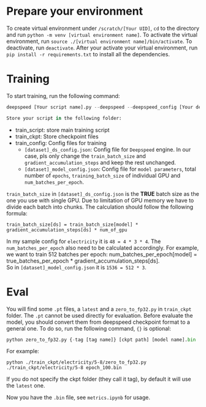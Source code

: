 # Prepare your environment
To create virtual environment under `/scratch/[Your UID]`, `cd` to the directory and run `python -m venv [virtual environment name]`. To activate the virtual environment, run `source ./[virtual environment name]/bin/activate`. To deactivate, run `deactivate`.
After your activate your virtual environment, run `pip install -r requirements.txt` to install all the dependencies.

# Training
To start training, run the following command:
```python
deepspeed [Your script name].py --deepspeed --deepspeed_config [Your deepspeed config file].json -f [Your model config file].json > [Your ckpt path]/output.log &

Store your script in the following folder:
```
- train_script: store main training script
- train_ckpt: Store checkpoint files
- train_config: Config files for training
  - `[dataset]_ds_config.json`: Config file for `Deepspeed` engine. In our case, pls only change the `train_batch_size` and `gradient_accumulation_steps` and keep the rest unchanged.
  - `[dataset]_model_config.json`: Config file for `model parameters`, total number of `epochs`, `training_batch_size` of individual GPU and `num_batches_per_epoch`.

`train_batch_size` in `[dataset]_ds_config.json` is the **TRUE** batch size as the one you use with single GPU. Due to limitation of GPU memory we have to divide each batch into chunks. The calculation should follow the following formula:  
```
train_batch_size[ds] = train_batch_size[model] * gradient_accumulation_steps[ds] * num_of_gpu
```  
In my sample config for `electricity` it is `48 = 4 * 3 * 4`.
The `num_batches_per_epoch` also need to be calculated accordingly. For example, we want to train 512 batches per epoch:
num_batches_per_epoch[model] = true_batches_per_epoch * gradient_accumulation_steps[ds].  
So in `[dataset]_model_config.json` it is `1536 = 512 * 3`.

# Eval
You will find some `.pt` files, a `latest` and a `zero_to_fp32.py` in `train_ckpt` folder. The `.pt` cannot be used directly for evaluation. Before evaluate the model, you should convert them from deepspeed checkpoint format to a general one. To do so, run the following command, `{}` is optional:
```python
python zero_to_fp32.py {-tag [tag name]} [ckpt path] [model name].bin
```

For example:
```
python ./train_ckpt/electricity/5-8/zero_to_fp32.py ./train_ckpt/electricity/5-8 epoch_100.bin
```
If you do not specify the ckpt folder (they call it tag), by default it will use the `latest` one.

Now you have the `.bin` file, see `metrics.ipynb` for usage.